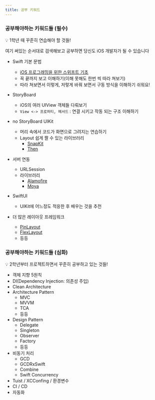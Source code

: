 ```yaml
---
title: 공부 키워드
---
```


### 공부해야하는 키워드들 (필수)

<aside>
💡 1학년 때 꾸준히 연습해야 할 것들!

</aside>

여기 써있는 순서대로 검색해보고 공부하면 당신도 iOS 개발자가 될 수 있습니다

- Swift 기본 문법
    - [iOS 프로그래밍을 위한 스위프트 기초](https://www.boostcourse.org/mo122/joinLectures/38564)
    - 꼭 끝까지 보고 이해하기(이해 못해도 한번 씩 따라 쳐보기)
    - 따라 쳐보면서 이렇게, 저렇게 바꿔 보면서 구동 방식을 이해하기 쉬워요!
    
- StoryBoard
    - iOS의 여러 UIView 객체들 다뤄보기
    - `View <-> 프로퍼티, 메서드` : 연결 시키고 작동 되는 구조 이해하기
- no StoryBoard UIKit
    - 머리 속에서 코드가 화면으로 그려지는 연습하기
    - Layout 쉽게 짤 수 있는 라이브러리
        - [SnapKit](https://github.com/SnapKit/SnapKit)
        - [Then](https://github.com/devxoul/Then)
- 서버 연동
    - URLSession
    - 라이브러리
        - [Alamofire](https://github.com/Alamofire/Alamofire)
        - [Moya](https://github.com/Moya/Moya)
- SwiftUI
    - UIKit에 어느정도 적응한 후 배우는 것을 추천
- 더 많은 레이아웃 프레임워크
    - [PinLayout](https://github.com/layoutBox/PinLayout)
    - [FlexLayout](https://github.com/layoutBox/FlexLayout)
    - 등등


### 공부해야하는 키워드들 (심화)

<aside>
💡 2학년부터 프로젝트하면서 꾸준히 공부하고 있는 것들!

</aside>

- 객체 지향 5원칙
- DI(Dependency Injection: 의존성 주입)
- Clean Architecture
- Architecture Pattern
    - MVC
    - MVVM
    - TCA
    - 등등
- Design Pattern
    - Delegate
    - Singleton
    - Observer
    - Factory
    - 등등
- 비동기 처리
    - GCD
    - GCDRxSwift
    - Combine
    - Swift Concurrency
- Tuist / XCConfing / 환경변수
- CI / CD
- 자동화